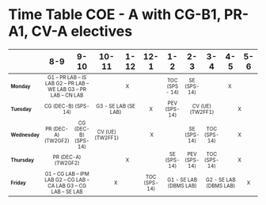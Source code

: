# Time Table COE - A with CG-B1, PR-A1, CV-A electives
<table align="center" style="table-layout: fixed;">
	<thead>
		<tr>
			<th></th>
			<th>8-9</th>
			<th>9-10</th>
			<th>10-11</th>
			<th>1-12</th>
			<th>12-1</th>
			<th>1-2</th>
			<th>2-3 </th>
			<th>3-4</th>
			<th>4-5</th>
			<th>5-6</th>			
		</tr>
	</thead>
	<tbody align="center" style="font-size: 10px">
		<tr>
			<td align="left"><b>Monday</b></td>
			<td colspan="2">G1 – PR LAB – IS LAB
				G2 – PR LAB – WE LAB
				G3 – PR LAB – CN LAB</td>
			<td colspan="3">X</td>
			<td>TOC
			(SPS - 14)</td>
			<td>SE
			(SPS-14)</td>
			<td colspan="3">X</td>
		</tr>
		<tr>
			<td align="left"><b>Tuesday</b></td>
			<td colspan="2">CG (DEC-B)
			(SPS-14)</td>
			<td colspan="2">G3 - SE LAB (SE LAB)</td>
			<td>X</td>
			<td>PEV
			(SPS-14)</td>
			<td colspan="2">CV (UE)
			(TW2FF1)</td>
			<td colspan="2">X</td>
		</tr>
		<tr>
			<td align="left"><b>Wednesday</b></td>
			<td>PR (DEC-A)
			(TW2GF2)</td>
			<td>CG (DEC-B)
			(SPS-14)</td>
			<td>CV (UE)
			(TW2FF1)</td>
			<td colspan="3">X</td>
			<td>SE
			(SPS-14)</td>
			<td>TOC
			(SPS-14)</td>
			<td colspan="2">X</td>
		</tr>
		<tr>
			<td align="left"><b>Thursday</b></td>
			<td colspan="2">PR (DEC-A)
			(TW2GF2)</td>
			<td colspan="3">X</td>
			<td>SE
			(SPS-14)</td>
			<td>PEV
			(SPS-14)</td>
			<td>TOC
			(SPS-14)</td>
			<td colspan="2">X</td>
		</tr>
		<tr>
			<td align="left"><b>Friday</b></td>
			<td colspan="2">G1 – CG LAB – IPM LAB
			G2 – CG LAB – CA LAB
			G3 – CG LAB – SE LAB</td>
			<td colspan="2">X</td>
			<td>TOC
			(SPS-14)</td>
			<td colspan="2">G1 - SE LAB (DBMS LAB)</td>
			<td colspan="2">G2 - SE LAB (DBMS LAB)</td>
			<td>X</td>
		</tr>
	</tbody>
</table>
